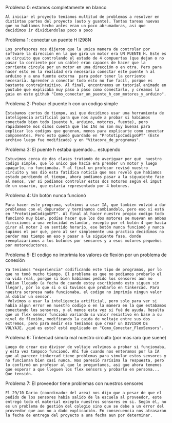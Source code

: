 Problema 0: estamos completamente en blanco

    Al iniciar el proyecto teníamos multitud de problemas a resolver en distintas partes del proyecto (auto y guante). Tantas tareas nuevas que no habíamos hecho antes eran un poco abrumadoras, asi que decidimos ir dividiendolas poco a poco

Problema 1: conectar un puente H l298N

    Los profesores nos dijeron que la unica manera de controlar por software la dirección en la que gira un motor era UN PUENTE H. Este es un circuito que controlando el estado de 4 compuertas (que dejan o no pasar la corriente por un cable) eran capaces de hacer que la corriente circule por un motor en una dirección o en otra. Pero para hacer esto en la realidad era necesario conectar este puente h al arduino y a una fuente externa  para poder tener la corriente necesaria. Aprender a conectar todo esto no fue facíl, porque es bastante contraintuitivo. Al final, encontramos un tutorial animado en youtube que explicaba muy paso a paso como conectarlo, y creamos la guia en este github "Como_conectar_un_puente_h_con_motores_y_arduino".

Problema 2: Probar el puente h con un codigo simple

    Estabamos cortos de tiempo, asi que decidimos usar una herramienta de inteligencia artificial para que nos ayude a probar si habíamos conectado bien todo (puente h, arduino, motores, fuente), pero rapidamente nos dimos cuenta que las IAs no son muy buenas para explicar los codigos que generan, menos para explicarte como conectar  componentes. Pero esto quedó guardado en "PrototipoCodigoGPT" (Este archivo luego fue modificado) y en "Vitacora_de_programas". 

Problema 3: El puente h estaba quemado... estupendo

    Estuvimos cerca de dos clases tratando de averiguar por qué  nuestro codigo simple, que lo unico que hacía era prender un motor y luego apagarlo, no funcionaba. Y al final un profesor revisó nuestro circuito y nos dió esta fatidica noticia que nos reveló que habíamos estado perdiendo el tiempo, ahora podíamos pasar a la siguuiente fase al menos, ver si podíamos controlar estos dos motores según el imput de un usuario, que estaría representado por 4 botones.

Problema 4: Un botón nunca funcionó 

    Para hacer este programa, volvimos a usar IA, que tambien volvió a dar problemas con el depurador y terminamos cambiandolo, pero eso si está en "PrototipoCodigoGPT". Al final al hacer nuestro propio codigo todo funcionó muy bien, podías hacer que los dos motores se muevan en ambas direcciones a una velocidad estandar, excepto por el botón 4 que hacía girar al motor 2 en sentido horario, ese botón nunca funcionó y nunca supimos el por qué, pero al ser simplemente una practica decidimos no perder mas tiempo en eso y pasar a la siguiente fase, donde reemplazariamos a los botones por sensores y a esos motores pequeños por motoreductores. 

Problema 5: El codigo no imprimia los valores de flexión por un problema de conexión

    Ya teniamos "experiencia" codificando este tipo de programas, por lo que no tomó mucho tiempo. El problema es que no podíamos probarlo el na vida real, porque si bien habíamos pedido los sensores aun no habían llegado (a fecha de cuando estoy escribiendo esto siguen sin llegar), por lo que si o si tuvimos que probarlo en tinkercad. Para nuestra sorpresa nada funcionaba, el codigo no imprimía ningun valor al doblar un sensor.
     Volvimos a usar la inteligencia artificial, pero solo para ver si había algun error en nuestro codigo o en la manera en la que estabamos conectando los sensores, y al menos esta vez si fué de ayuda. Resulta que un flex sensor funciona variando su valor resistivo en base a su nivel de flexión, modificando la caida de voltaje entre sus dos extremos, pero para medir eso teníamos que crear un DIVISOR DE VOLYAJE. ¿qué es esto? está explicado en "Como_Conectar_FlexSensors".

Problema 6: Tinkercad simula mal nuestro circuito (por mas raro que suene)

    Luego de crear ese divisor de voltaje volvimos a probar si funcionaba, y esta vez tampoco funcionó. Ahí fue cuando nos enteramos por la IA que al parecer tinkercad tiene problemas para simular estos sensores y no funcionan bien casi nunca. Nos paresió rarísima la respuesta, pero lo confirmó un profesor al que le preguntamos, asi que ahora tenemos que esperar a que lleguen los flex sensors y probarlo en persona... Que tensión.

Problema 7: El proveedor tiene problemas con nuestros sensores

    El 29/10 Dario (coordinador del area) nos dijo que a pesar de que el pedido de los sensores había salido de la escuela al proveedor, este entregó todo el material excepto nuestros sensores en si. Según él, no es un problema de gestión del colegio sino que se debe a un error del proveedor que aun no a dado explicación. En consecuencia nos atrasaran la fecha de entrega del proyecto a una fecha aun por determinar.  
